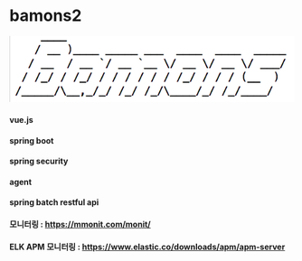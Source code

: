 # bamons2

![Bamons](./document/image/bamons.png)

#### vue.js
#### spring boot
#### spring security
#### agent 
#### spring batch restful api
#### 모니터링 : https://mmonit.com/monit/
#### ELK APM 모니터링 : https://www.elastic.co/downloads/apm/apm-server